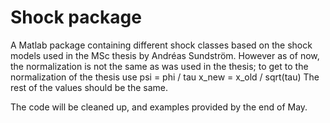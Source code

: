 # Shock package
A Matlab package containing different shock classes based on the shock models used in the MSc thesis by Andréas Sundström. However as of now, the normalization is not the same as was used in the thesis; to get to the normalization of the thesis use
   psi   = phi / tau
   x_new = x_old / sqrt(tau)
The rest of the values should be the same.

The code will be cleaned up, and examples provided by the end of May.